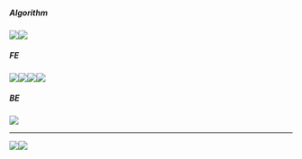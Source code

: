 ##### Algorithm
<img src="https://img.shields.io/badge/c++-00599C?style=for-the-badge&logo=c++&logoColor=white"><img src="https://img.shields.io/badge/python-3776AB?style=for-the-badge&logo=python&logoColor=white">

##### FE
<img src="https://img.shields.io/badge/html5-E34F26?style=for-the-badge&logo=html5&logoColor=white"><img src="https://img.shields.io/badge/CSS3-1572B6?style=for-the-badge&logo=CSS3&logoColor=white"><img src="https://img.shields.io/badge/javascript-F7DF1E?style=for-the-badge&logo=javascript&logoColor=white"><img src="https://img.shields.io/badge/vue.js-4FC08D?style=for-the-badge&logo=vue.js&logoColor=white">

##### BE
<img src="https://img.shields.io/badge/django-092E20?style=for-the-badge&logo=django&logoColor=white">

---

<img src="https://img.shields.io/badge/typescript-000000?style=for-the-badge&logo=typescript&logoColor=white"><img src="https://img.shields.io/badge/react-000000?style=for-the-badge&logo=react&logoColor=white">
